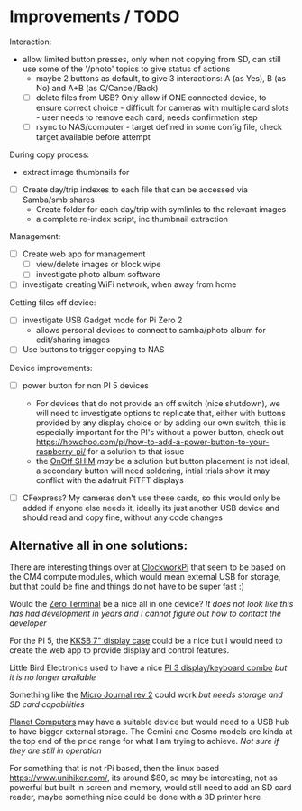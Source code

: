 # Improvements / TODO

Interaction:
- allow limited button presses, only when not copying from SD, can still use some of the '/photo' topics to give status of actions
  - maybe 2 buttons as default, to give 3 interactions: A (as Yes), B (as No) and A+B (as C/Cancel/Back)
  - [ ] delete files from USB? Only allow if ONE connected device, to ensure correct choice - difficult for cameras with multiple card slots - user needs to remove each card, needs confirmation step
  - [ ] rsync to NAS/computer - target defined in some config file, check target available before attempt 

During copy process:
- extract image thumbnails for 
- [ ] Create day/trip indexes to each file that can be accessed via Samba/smb shares
  - Create folder for each day/trip with symlinks to the relevant images
  - a complete re-index script, inc thumbnail extraction

Management: 
- [ ] Create web app for management
  - [ ] view/delete images or block wipe
  - [ ] investigate photo album software
- [ ] investigate creating WiFi network, when away from home

Getting files off device:
- [ ] investigate USB Gadget mode for Pi Zero 2
  - allows personal devices to connect to samba/photo album for edit/sharing images
- [ ] Use buttons to trigger copying to NAS

Device improvements:
- [ ] power button for non PI 5 devices
  - For devices that do not provide an off switch (nice shutdown), we will need to investigate options to replicate that, either with buttons provided by any display choice or by adding our own switch, this is especially important for the PI's without a power button, check out https://howchoo.com/pi/how-to-add-a-power-button-to-your-raspberry-pi/ for a solution to that issue 
  - the [OnOff SHIM](https://thepihut.com/products/onoff-shim) _may_ be a solution but button placement is not ideal, a secondary button will need soldering, intial trials show it may conflict with the adafruit PiTFT displays

- [ ] CFexpress? My cameras don't use these cards, so this would only be added if anyone else needs it, ideally its just another USB device and should read and copy fine, without any code changes


## Alternative all in one solutions:

There are interesting things over at [ClockworkPi](https://www.clockworkpi.com/shop) that seem to be based on the CM4 compute modules, which would mean external USB for storage, but that could be fine and things do not have to be super fast :)

Would the [Zero Terminal](https://n-o-d-e.net/zeroterminal3.html) be a nice all in one device? _It does not look like this has had development in years and I cannot figure out how to contact the developer_

For the PI 5, the [KKSB 7" display case](https://thepihut.com/products/kksb-case-for-raspberry-pi-5-and-the-official-raspberry-pi-7-touchscreen) could be a nice but I would need to create the web app to provide display and control features.

Little Bird Electronics used to have a nice [PI 3 display/keyboard combo](https://littlebirdelectronics.com.au/products/raspberry-pi-3-2b-zero-mini-portable-2-4ghz-wireless-touchpad-keyboard-with-backlight) _but it is no longer available_

Something like the [Micro Journal rev 2](https://liliputing.com/micro-journal-rev-2-revamp-is-a-compact-word-processor-with-a-mechanical-keyboard-and-a-clamshell-design/) could work _but needs storage and SD card capabilities_

[Planet Computers](https://www.www3.planetcom.co.uk/) may have a suitable device but would need to a USB hub to have bigger external storage. The Gemini and Cosmo models are kinda at the top end of the price range for what I am trying to achieve. _Not sure if they are still in operation_

For something that is not rPi based, then the linux based https://www.unihiker.com/, its around $80, so may be interesting, not as powerful but built in screen and memory, would still need to add an SD card reader, maybe something nice could be done with a 3D printer here
